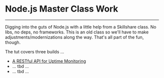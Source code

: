 # Node.js Master Class Work
---------------------------

Digging into the guts of Node.js with a little help from a Skillshare class. No libs, no deps, no frameworks. This is an old class so we'll have to make adjustments/modernizations along the way. That's all part of the fun, though.

The tut covers three builds ...

* [A RESTful API for Uptime Monitoring](restful-api-uptime-monitor/README.md)
* ... tbd ...
* ... tbd ...
